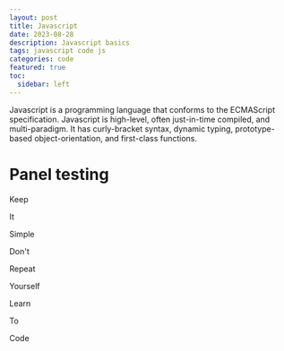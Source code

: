 ```yaml
---
layout: post
title: Javascript
date: 2023-08-28
description: Javascript basics
tags: javascript code js
categories: code
featured: true
toc:
  sidebar: left
---
```


Javascript is a programming language that conforms to the ECMAScript specification. Javascript is high-level, often just-in-time compiled, and multi-paradigm. It has curly-bracket syntax, dynamic typing, prototype-based object-orientation, and first-class functions.

# Panel testing
  <script src="assets/js/jsmyself/panels.js"></script>
  <div class="panels">
    <div class="panel panel1">
      <p>Keep</p>
      <p>It</p>
      <p>Simple</p>
    </div>
    <div class="panel panel2">
      <p>Don't</p>
      <p>Repeat</p>
      <p>Yourself</p>
    </div>
    <div class="panel panel3">
      <p>Learn</p>
      <p>To</p>
      <p>Code</p>
    </div>
  </div>
